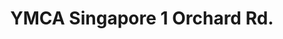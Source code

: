 ---
addr: ' 1 Orchard Rd.'
city: Singapore
country: Singapore
description: 1 Orchard Rd. 238824 Singapore
id: 4ccc0b0b7c2ff04d253d967e
lat: 1.297754073721836
lng: 103.8482287931687
title: YMCA Singapore 1 Orchard Rd.
venue: YMCA Singapore
---